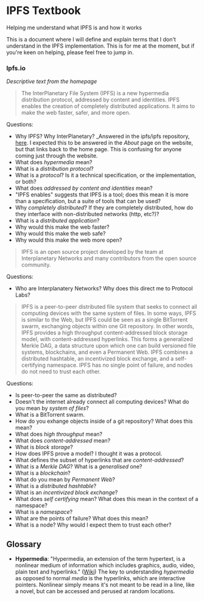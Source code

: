 # IPFS Textbook
Helping me understand what IPFS is and how it works

This is a document where I will define and explain terms that I don't understand in the IPFS implementation. This is for me at the moment, but if you're keen on helping, please feel free to jump in.

### Ipfs.io
_Descriptive text from the homepage_

> The InterPlanetary File System (IPFS) is a new hypermedia distribution protocol, addressed by content and identities. IPFS enables the creation of completely distributed applications. It aims to make the web faster, safer, and more open.

Questions:
 * Why IPFS? Why InterPlanetary? _Answered in the ipfs/ipfs repository, [here](https://github.com/ipfs/ipfs#why-the-name-ipfs). I expected this to be answered in the _About_ page on the website, but that links back to the home page. This is confusing for anyone coming just through the website. 
 * What does _hypermedia_ mean?
 * What is a _distribution protocol_?
 * What is a _protocol_? Is it a technical specification, or the implementation, or both?
 * What does _addressed by content and identities_ mean?
 * "IPFS enables" suggests that IPFS is a tool; does this mean it is more than a specification, but a suite of tools that can be used?
 * Why _completely distributed_? If they are completely distributed, how do they interface with non-distributed networks (http, etc?)?
 * What is a _distributed application_?
 * Why would this make the web faster?
 * Why would this make the web safe?
 * Why would this make the web more open?

> IPFS is an open source project developed by the team at Interplanetary Networks and many contributors from the open source community.

Questions:
 * Who are Interplanatery Networks? Why does this direct me to Protocol Labs?

> IPFS is a peer-to-peer distributed file system that seeks to connect all computing devices with the same system of files. In some ways, IPFS is similar to the Web, but IPFS could be seen as a single BitTorrent swarm, exchanging objects within one Git repository. In other words, IPFS provides a high throughput content-addressed block storage model, with content-addressed hyperlinks. This forms a generalized Merkle DAG, a data structure upon which one can build versioned file systems, blockchains, and even a Permanent Web. IPFS combines a distributed hashtable, an incentivized block exchange, and a self-certifying namespace. IPFS has no single point of failure, and nodes do not need to trust each other.

Questions:
 * Is peer-to-peer the same as distributed?
 * Doesn't the internet already connect all computing devices? What do you mean by _system of files_?
 * What is a BitTorrent swarm.
 * How do you exhange objects inside of a git repository? What does this mean?
 * What does _high throughput_ mean?
 * What does _content-addressed_ mean?
 * What is _block storage_?
 * How does IPFS prove a model? I thought it was a protocol.
 * What defines the subset of hyperlinks that are _content-addressed_?
 * What is a _Merkle DAG_? What is a _generalised_ one?
 * What is a _blockchain_?
 * What do you mean by _Permanent Web_?
 * What is a _distributed hashtable_?
 * What is an _incentivized block exchange_?
 * What does _self certifying_ mean? What does this mean in the context of a namespace?
 * What is a _namespace_?
 * What are the points of failure? What does this mean?
 * What is a node? Why would I expect them to trust each other?

## Glossary

* **Hypermedia**: "Hypermedia, an extension of the term hypertext, is a nonlinear medium of information which includes graphics, audio, video, plain text and hyperlinks." ([Wiki](https://en.wikipedia.org/wiki/Hypermedia)) The key to understanding _hypermedia_ as opposed to normal _media_ is the hyperlinks, which are interactive pointers. Nonlinear simply means it's not meant to be read in a line, like a novel, but can be accessed and perused at random locations.